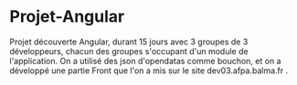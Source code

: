 # Projet-Angular

Projet découverte Angular, durant 15 jours avec 3 groupes de 3 développeurs, chacun des groupes s'occupant d'un module de l'application. On a utilisé des json d'opendatas comme bouchon, et on a développé une partie Front que l'on a mis sur le site dev03.afpa.balma.fr .
